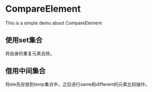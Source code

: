 # CompareElement
This is a simple demo about CompareElement
## 使用set集合
将自身的重复元素去除。
## 借用中间集合
将ele先存放到temp集合中，之后进行same和different的元素比较操作。
